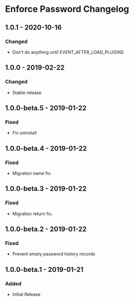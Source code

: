 # Enforce Password Changelog

## 1.0.1 - 2020-10-16
### Changed
- Don't do anything until EVENT_AFTER_LOAD_PLUGINS

## 1.0.0 - 2019-02-22
### Changed
- Stable release

## 1.0.0-beta.5 - 2019-01-22
### Fixed
- Fix uninstall

## 1.0.0-beta.4 - 2019-01-22
### Fixed
- Migration name fix.

## 1.0.0-beta.3 - 2019-01-22
### Fixed
- Migration return fix.

## 1.0.0-beta.2 - 2019-01-22
### Fixed
- Prevent empty password history records

## 1.0.0-beta.1 - 2019-01-21
### Added
- Initial Release
